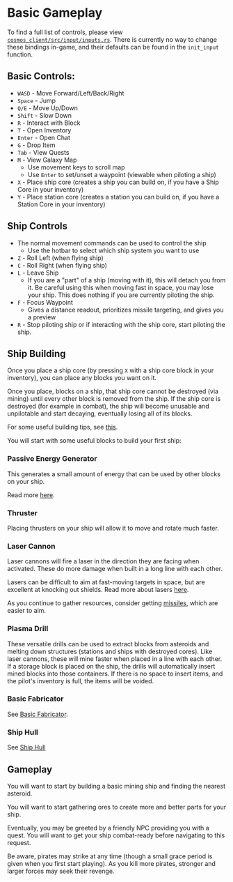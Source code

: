 # Basic Gameplay

To find a full list of controls, please view [`cosmos_client/src/input/inputs.rs`](https://github.com/AnthonyTornetta/Cosmos/blob/main/cosmos_client/src/input/inputs.rs).  There is currently no way to change these bindings in-game, and their defaults can be found in the `init_input` function.

## Basic Controls:
- `WASD` - Move Forward/Left/Back/Right
- `Space` - Jump
- `Q/E` - Move Up/Down
- `Shift` - Slow Down
- `R` - Interact with Block
- `T` - Open Inventory
- `Enter` - Open Chat
- `G` - Drop Item
- `Tab` - View Quests
- `M` - View Galaxy Map
	- Use movement keys to scroll map
	- Use `Enter` to set/unset a waypoint (viewable when piloting a ship)
- `X` - Place ship core (creates a ship you can build on, if you have a Ship Core in your inventory)
- `Y` - Place station core (creates a station you can build on, if you have a Station Core in your inventory)

## Ship Controls

- The normal movement commands can be used to control the ship
	- Use the hotbar to select which ship system you want to use
- `Z` - Roll Left (when flying ship)
- `C` - Roll Right (when flying ship)
- `L` - Leave Ship
	- If you are a "part" of a ship (moving with it), this will detach you from it. Be careful using this when moving fast in space, you may lose your ship.  This does nothing if you are currently piloting the ship.
- `F` - Focus Waypoint
	- Gives a distance readout, prioritizes missile targeting, and gives you a preview
- `R` - Stop piloting ship or if interacting with the ship core, start piloting the ship.

## Ship Building
Once you place a ship core (by pressing `X` with a ship core block in your inventory), you can place any blocks you want on it. 

Once you place, blocks on a ship, that ship core cannot be destroyed (via mining) until every other block is removed from the ship. If the ship core is destroyed (for example in combat), the ship will become unusable and unpilotable and start decaying, eventually losing all of its blocks.

For some useful building tips, see [this](building.md).

You will start with some useful blocks to build your first ship:
### Passive Energy Generator
This generates a small amount of energy that can be used by other blocks on your ship. 

Read more [here](energy.md#Passive%20Energy%20Generator).
### Thruster
Placing thrusters on your ship will allow it to move and rotate much faster.
### Laser Cannon
Laser cannons will fire a laser in the direction they are facing when activated. These do more damage when built in a long line with each other.

Lasers can be difficult to aim at fast-moving targets in space, but are excellent at knocking out shields. Read more about lasers [here](./weapons.md#Lasers).

As you continue to gather resources, consider getting [missiles](./weapons.md#Missiles), which are easier to aim.

### Plasma Drill
These versatile drills can be used to extract blocks from asteroids and melting down structures (stations and ships with destroyed cores). Like laser cannons, these will mine faster when placed in a line with each other. If a storage block is placed on the ship, the drills will automatically insert mined blocks into those containers. If there is no space to insert items, and the pilot's inventory is full, the items will be voided.
### Basic Fabricator
See [Basic Fabricator](crafting.md#Basic%20Fabricator).

### Ship Hull
See [Ship Hull](./defenses.md#Ship%20Hull%20Glass)

## Gameplay

You will want to start by building a basic mining ship and finding the nearest asteroid.

You will want to start gathering ores to create more and better parts for your ship.

Eventually, you may be greeted by a friendly NPC providing you with a quest. You will want to get your ship combat-ready before navigating to this request.

Be aware, pirates may strike at any time (though a small grace period is given when you first start playing). As you kill more pirates, stronger and larger forces may seek their revenge.